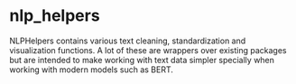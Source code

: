 # nlp_helpers
NLPHelpers contains various text cleaning, standardization and visualization functions.     A lot of these are wrappers over existing packages but are intended to make working with text data simpler specially when working with modern models such as BERT.
